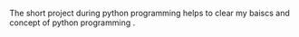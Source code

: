 The short project during python programming helps to clear my baiscs and concept of python programming .
